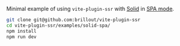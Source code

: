 Minimal example of using `vite-plugin-ssr` with [Solid](https://www.solidjs.com/) in [SPA mode](https://vite-plugin-ssr.com/render-modes#spa).

```bash
git clone git@github.com:brillout/vite-plugin-ssr
cd vite-plugin-ssr/examples/solid-spa/
npm install
npm run dev
```
